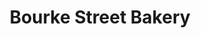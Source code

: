 ---
title: "Bourke Street Bakery"
url: /sydney/bourke-street-bakery-mitchell-street/
shop: Bäckerei
---
